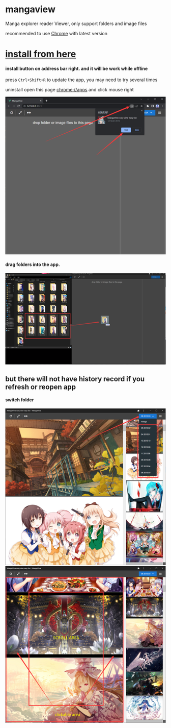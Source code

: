 #  mangaview

Manga explorer reader Viewer, only support folders and image files

recommended to use [Chrome](https://www.google.com/chrome/) with latest version

# [install from here](https://nohnolife.github.io/mangaview/dist/index.html)

#### install button on address bar right. and it will be work while offline
press `Ctrl+Shift+R` to update the app, you may need to try several times

uninstall open this page [chrome://apps](chrome://apps) and click mouse right

![](https://github.com/NOHNOLIFE/mangaview/blob/main/description/desc%201.png)
#### drag folders into the app.
![](https://github.com/NOHNOLIFE/mangaview/blob/main/description/desc%202.png)
## but there will not have history record if you refresh or reopen app
#### switch folder
![](https://github.com/NOHNOLIFE/mangaview/blob/main/description/desc%203.png)
![](https://github.com/NOHNOLIFE/mangaview/blob/main/description/desc%204.png)
